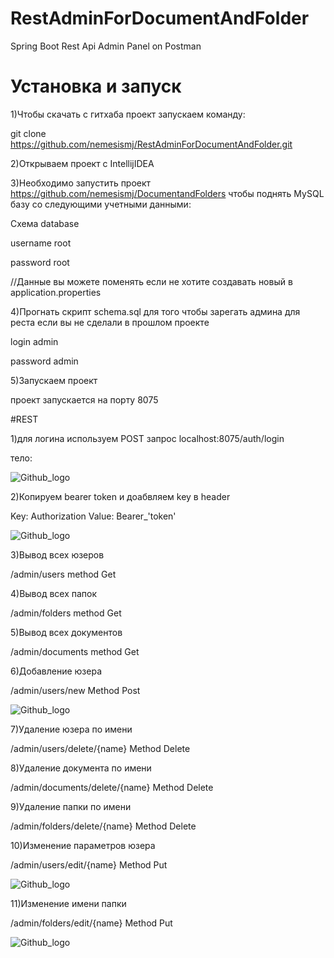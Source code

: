 # RestAdminForDocumentAndFolder
Spring Boot Rest Api Admin Panel on Postman 


# Установка и запуск
1)Чтобы скачать с гитхаба проект запускаем команду:

git clone https://github.com/nemesismj/RestAdminForDocumentAndFolder.git

2)Открываем проект с IntellijIDEA

3)Необходимо запустить проект https://github.com/nemesismj/DocumentandFolders чтобы поднять MySQL базу со следующими учетными данными:

Схема database

username root 

password root

//Данные вы можете поменять если не хотите создавать новый в application.properties

4)Прогнать скрипт schema.sql для того чтобы зарегать админа для реста если вы не сделали в прошлом проекте

login admin

password admin

5)Запускаем проект

проект запускается на порту 8075

#REST

1)для логина используем POST запрос localhost:8075/auth/login 

тело:

![Github_logo](https://sun4.dataix-kz-akkol.userapi.com/c855436/v855436563/24a754/93UWDeTJVuw.jpg)

2)Копируем bearer token и доабвляем key в header

Key: Authorization Value: Bearer_'token'

![Github_logo](https://sun9-49.userapi.com/c855436/v855436563/24a75e/49HiJIv39Jg.jpg)

3)Вывод всех юзеров 

/admin/users  method Get

4)Вывод всех папок

/admin/folders method Get

5)Вывод всех документов 

/admin/documents method Get

6)Добавление юзера

/admin/users/new   Method Post

![Github_logo](https://sun3.dataix-kz-akkol.userapi.com/c855436/v855436799/248ed4/CMNBjUAURto.jpg)

7)Удаление юзера по имени

/admin/users/delete/{name}  Method Delete

8)Удаление документа по имени

/admin/documents/delete/{name}  Method Delete

9)Удаление папки по имени

/admin/folders/delete/{name}  Method Delete

10)Изменение параметров юзера 

/admin/users/edit/{name}  Method Put

![Github_logo](https://sun9-1.userapi.com/c855436/v855436563/24a77a/9J5Bdu2cMw4.jpg)

11)Изменение имени папки

/admin/folders/edit/{name} Method Put

![Github_logo](https://sun1.dataix-kz-akkol.userapi.com/c855436/v855436799/248eb7/j1FunUjM-oI.jpg)





